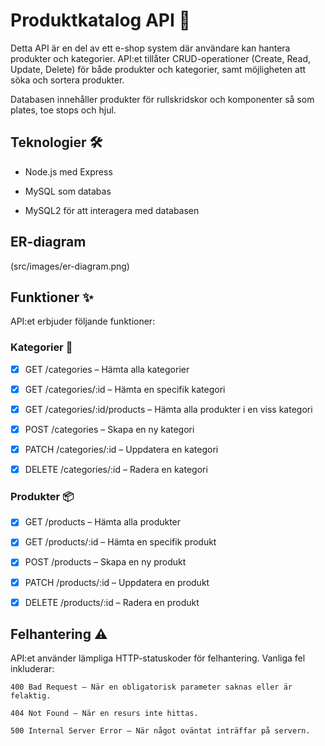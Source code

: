 # Produktkatalog API 🚀

Detta API är en del av ett e-shop system där användare kan hantera produkter och kategorier. API:et tillåter CRUD-operationer (Create, Read, Update, Delete) för både produkter och kategorier, samt möjligheten att söka och sortera produkter.

Databasen innehåller produkter för rullskridskor och komponenter så som plates, toe stops och hjul.

## Teknologier 🛠️

- Node.js med Express

- MySQL som databas

- MySQL2 för att interagera med databasen

## ER-diagram
(src/images/er-diagram.png)

## Funktioner ✨

API:et erbjuder följande funktioner:
### Kategorier 📂

- [x] GET /categories – Hämta alla kategorier

- [x] GET /categories/:id – Hämta en specifik kategori

- [x] GET /categories/:id/products – Hämta alla produkter i en viss kategori

- [x] POST /categories – Skapa en ny kategori

- [x] PATCH /categories/:id – Uppdatera en kategori

- [x] DELETE /categories/:id – Radera en kategori

### Produkter 📦

- [x] GET /products – Hämta alla produkter

- [x] GET /products/:id – Hämta en specifik produkt

- [x] POST /products – Skapa en ny produkt

- [x] PATCH /products/:id – Uppdatera en produkt

- [x] DELETE /products/:id – Radera en produkt


## Felhantering ⚠️

API:et använder lämpliga HTTP-statuskoder för felhantering. Vanliga fel inkluderar:

    400 Bad Request – När en obligatorisk parameter saknas eller är felaktig.

    404 Not Found – När en resurs inte hittas.

    500 Internal Server Error – När något oväntat inträffar på servern.